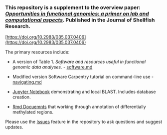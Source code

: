 ### This repository is a supplement to the overview paper: [_Opportunities in functional genomics: a primer on lab and computational aspects_](http://www.bioone.org/doi/abs/10.2983/035.037.0406). Published in the Journal of Shellfish Research.

[https://doi.org/10.2983/035.037.0406](https://doi.org/10.2983/035.037.0406)



The primary resources include:
- A version of Table 1. _Software and resources useful in functional genomic data analyses._ - [software.md](https://github.com/sr320/fun-gen/blob/master/software.md)

- Modified version Software Carpentry tutorial on command-line use - [navigating.md](https://github.com/sr320/fun-gen/blob/master/navigating.md)

- [Jupyter Notebook](https://github.com/sr320/fun-gen/tree/master/Jupyter) demonstrating and local BLAST. Includes database creation.

- [Rmd Docuemnts](https://github.com/sr320/fun-gen/tree/master/R/01-DMR-annotation/Rmd) that working through annotation of differentially methylated regions.

Please use the [Issues](https://github.com/sr320/fun-gen/issues) feature in the repository to ask questions and suggest updates. 
